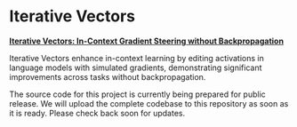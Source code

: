 # Iterative Vectors

[**Iterative Vectors: In-Context Gradient Steering without Backpropagation**](https://openreview.net/forum?id=1v3XEcRMyP)

Iterative Vectors enhance in-context learning by editing activations in language models with simulated gradients, demonstrating significant improvements across tasks without backpropagation.

The source code for this project is currently being prepared for public release.
We will upload the complete codebase to this repository as soon as it is ready.
Please check back soon for updates.
